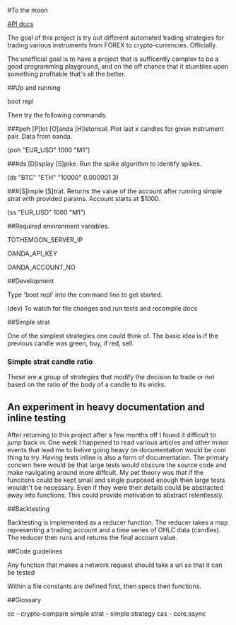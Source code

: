 #To the moon

[API docs](https://leonmanrolls.github.io/tothemoon/) 

The goal of this project is try out different automated trading strategies for trading various instruments 
from FOREX to crypto-currencies. Officially. 

The unofficial goal is to have a project that is sufficently complex to be a good programming playground, and on the 
off chance that it stumbles upon something profitable that's all the better.   

##Up and running

boot repl 

Then try the following commands.

###poh [P]lot [O]anda [H]istorical. Plot last x candles for given instrument pair. Data from oanda. 

(poh "EUR_USD" 1000 "M1")

###ds [D]isplay [S]pike. Run the spike algorithm to identify spikes.   

(ds "BTC" "ETH" "10000" 0.000001 3)

###[S]imple [S]trat. Returns the value of the account after running simple strat with provided params. Account starts at $1000.

(ss "EUR_USD" 1000 "M1")

##Required environment variables.

TOTHEMOON_SERVER_IP

OANDA_API_KEY

OANDA_ACCOUNT_NO

##Development

Type 'boot repl' into the command line to get started. 

(dev) To watch for file changes and run tests and recompile docs

##Simple strat

One of the simplest strategies one could think of. The basic idea is if the previous candle was green, buy, if red, 
sell.

### Simple strat candle ratio

These are a group of strategies that modify the decision to trade or not based on the ratio of the body of a candle 
to its wicks.

## An experiment in heavy documentation and inline testing

After returning to this project after a few months off I found it difficult to jump back in. One week I happened to 
read various articles and other minor events that lead me to belive going heavy on documentation would be cool thing 
to try. Having tests inline is also a form of documentation. The primary concern here would be that large tests 
would obscure the source code and make navigating around more diffcult. My pet theory was that if the funcitons 
could be kept small and single purposed enough then large tests wouldn't be necessary. Even if they were their 
details could be abstracted away into functions. This could provide motivation to abstract relentlessly. 

##Backtesting

Backtesting is implemented as a reducer function. The reducer takes a map representing a trading account 
and a time series of OHLC data (candles). The reducer then runs and returns the final account value. 

##Code guidelines

Any function that makes a network request should take a url so that it can be tested

Within a file constants are defined first, then specs then functions.


##Glossary 

cc - crypto-compare
simple strat - simple strategy
cas - core.async
